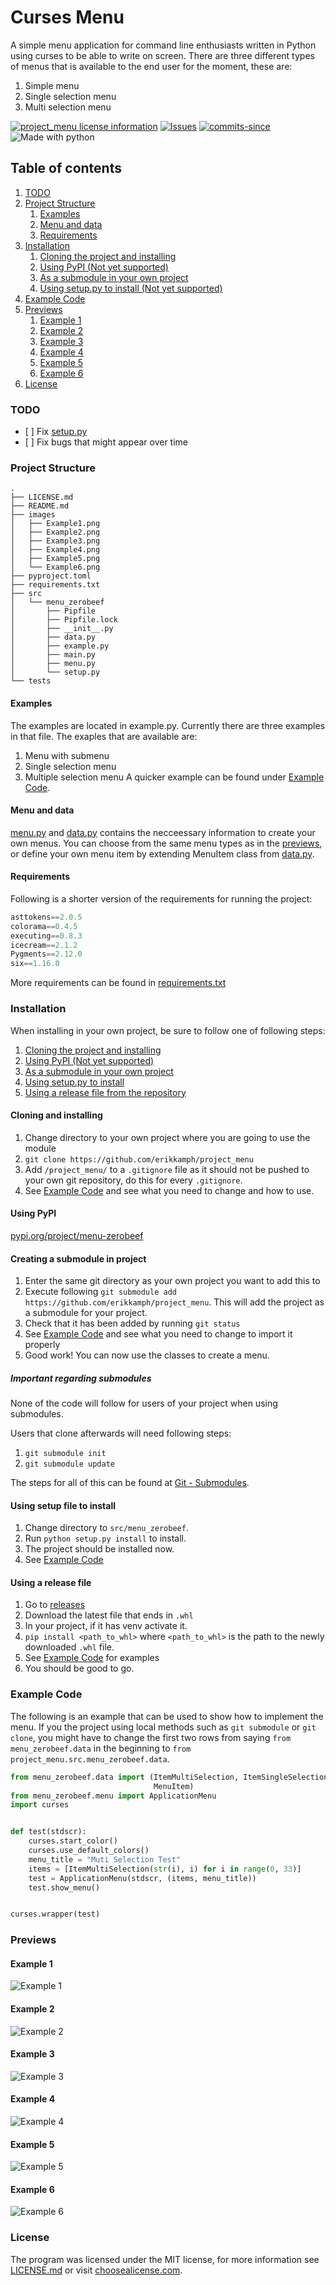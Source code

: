 # Curses Menu
A simple menu application for command line enthusiasts written in Python
using curses to be able to write on screen. There are three different types
of menus that is available to the end user for the moment, these are:
1. Simple menu
2. Single selection menu
3. Multi selection menu

[![project_menu license information](https://img.shields.io/github/license/erikkamph/project_menu.svg)](/LICENSE.md)
[![Issues](https://img.shields.io/github/issues/erikkamph/project_menu.svg)](https://github.com/erikkamph/project_menu/issues)
[![commits-since](https://img.shields.io/github/commits-since/erikkamph/project_menu/0.1.svg)](https://github.com/erikkamph/project_menu/releases/latest)
![Made with python](https://img.shields.io/badge/Python-14354C?style=for-the-badge&logo=python&logoColor=white)

## Table of contents
1. [TODO](#todo)
2. [Project Structure](#project-structure)
    1. [Examples](#examples)
    2. [Menu and data](#menu-and-data)
    3. [Requirements](#requirements)
3. [Installation](#installation)
    1. [Cloning the project and installing](#cloning-and-installing)
    2. [Using PyPI (Not yet supported)](#using-pypi)
    3. [As a submodule in your own project](#creating-a-submodule-in-project)
    4. [Using setup.py to install (Not yet supported)](#using-setup-file-to-install)
4. [Example Code](#example-code)
5. [Previews](#previews)
    1. [Example 1](#example-1)
    2. [Example 2](#example-2)
    3. [Example 3](#example-3)
    4. [Example 4](#example-4)
    5. [Example 5](#example-5)
    6. [Example 6](#example-6)
6. [License](#license)

### TODO
- [ ] Fix [setup.py](/src/menu_zerobeef/setup.py)
- [ ] Fix bugs that might appear over time

### Project Structure
```
.
├── LICENSE.md
├── README.md
├── images
│   ├── Example1.png
│   ├── Example2.png
│   ├── Example3.png
│   ├── Example4.png
│   ├── Example5.png
│   └── Example6.png
├── pyproject.toml
├── requirements.txt
├── src
│   └── menu_zerobeef
│       ├── Pipfile
│       ├── Pipfile.lock
│       ├── __init__.py
│       ├── data.py
│       ├── example.py
│       ├── main.py
│       ├── menu.py
│       └── setup.py
└── tests
```

#### Examples
The examples are located in example.py. Currently
there are three examples in that file. The exaples
that are available are:
1. Menu with submenu
2. Single selection menu
3. Multiple selection menu
A quicker example can be found under [Example Code](#example-code).

#### Menu and data
[menu.py](/src/menu_zerobeef/menu.py) and [data.py](/src/menu_zerobeef/data.py) contains the necceessary information
to create your own menus. You can choose from the same
menu types as in the [previews](#previews), or define
your own menu item by extending MenuItem class from
[data.py](/src/menu_zerobeef/data.py).

#### Requirements
Following is a shorter version of the requirements
for running the project:
```python
asttokens==2.0.5
colorama==0.4.5
executing==0.8.3
icecream==2.1.2
Pygments==2.12.0
six==1.16.0
```
More requirements can be found in [requirements.txt](/requirements.txt)

### Installation
When installing in your own project, be sure to follow one of following steps:
1. [Cloning the project and installing](#cloning-and-installing)
2. [Using PyPI (Not yet supported)](#using-pypi)
3. [As a submodule in your own project](#creating-a-submodule-in-project)
4. [Using setup.py to install](#using-setup-file-to-install)
5. [Using a release file from the repository](#using-a-release-file)

#### Cloning and installing
1. Change directory to your own project where you are going to use the module
2. `git clone https://github.com/erikkamph/project_menu`
3. Add `/project_menu/` to a `.gitignore` file as it should not be pushed to your own git repository, do this for every `.gitignore`.
4. See [Example Code](#example-code) and see what you need to change and how to use.

#### Using PyPI
[pypi.org/project/menu-zerobeef](https://pypi.org/project/menu-zerobeef/)

#### Creating a submodule in project
1. Enter the same git directory as your own project you want to add this to
2. Execute following `git submodule add https://github.com/erikkamph/project_menu`. This will add the project as a submodule for your project.
3. Check that it has been added by running `git status`
4. See [Example Code](#example-code) and see what you need to change to import it properly
5. Good work! You can now use the classes to create a menu.

##### Important regarding submodules
None of the code will follow for users of your project when using submodules.

Users that clone afterwards will need following steps:
1. `git submodule init`
2. `git submodule update`

The steps for all of this can be found at [Git - Submodules](https://git-scm.com/book/en/v2/Git-Tools-Submodules).

#### Using setup file to install
1. Change directory to `src/menu_zerobeef`.
2. Run `python setup.py install` to install.
3. The project should be installed now.
4. See [Example Code](#example-code)

#### Using a release file
1. Go to [releases]()
2. Download the latest file that ends in `.whl`
3. In your project, if it has venv activate it.
4. `pip install <path_to_whl>` where `<path_to_whl>` is the path to the newly downloaded `.whl` file.
5. See [Example Code](#example-Code) for examples
6. You should be good to go.

### Example Code
The following is an example that can be used to
show how to implement the menu. If you the project
using local methods such as `git submodule` or `git clone`,
 you might have to change the first two rows from saying
 `from menu_zerobeef.data` in the beginning to
 `from project_menu.src.menu_zerobeef.data`.
```python
from menu_zerobeef.data import (ItemMultiSelection, ItemSingleSelection,
                                MenuItem)
from menu_zerobeef.menu import ApplicationMenu
import curses


def test(stdscr):
    curses.start_color()
    curses.use_default_colors()
    menu_title = "Muti Selection Test"
    items = [ItemMultiSelection(str(i), i) for i in range(0, 33)]
    test = ApplicationMenu(stdscr, (items, menu_title))
    test.show_menu()


curses.wrapper(test)
```

### Previews
#### Example 1
![Example 1](https://github.com/erikkamph/project_menu/blob/cc9afc3761f3e09ab285ebd130aef7c5ed307781/images/Example1.png)

#### Example 2
![Example 2](https://github.com/erikkamph/project_menu/blob/cc9afc3761f3e09ab285ebd130aef7c5ed307781/images/Example2.png)

#### Example 3
![Example 3](https://github.com/erikkamph/project_menu/blob/cc9afc3761f3e09ab285ebd130aef7c5ed307781/images/Example3.png)

#### Example 4
![Example 4](https://github.com/erikkamph/project_menu/blob/cc9afc3761f3e09ab285ebd130aef7c5ed307781/images/Example4.png)

#### Example 5
![Example 5](https://github.com/erikkamph/project_menu/blob/cc9afc3761f3e09ab285ebd130aef7c5ed307781/images/Example5.png)

#### Example 6
![Example 6](https://github.com/erikkamph/project_menu/blob/cc9afc3761f3e09ab285ebd130aef7c5ed307781/images/Example6.png)

### License
The program was licensed under the MIT license,
for more information see [LICENSE.md](/LICENSE.md)
or visit [choosealicense.com](https://choosealicense.com/licenses/mit/).

